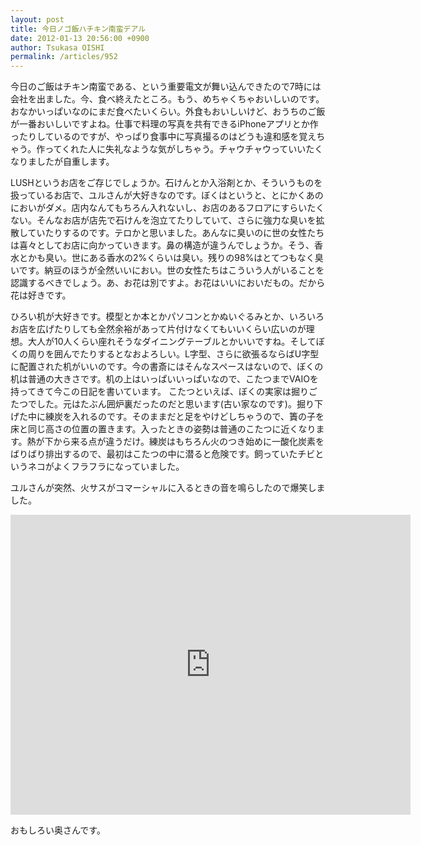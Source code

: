 ```yaml
---
layout: post
title: 今日ノゴ飯ハチキン南蛮デアル
date: 2012-01-13 20:56:00 +0900
author: Tsukasa OISHI
permalink: /articles/952
---
```


今日のご飯はチキン南蛮である、という重要電文が舞い込んできたので7時には会社を出ました。今、食べ終えたところ。もう、めちゃくちゃおいしいのです。おなかいっぱいなのにまだ食べたいくらい。外食もおいしいけど、おうちのご飯が一番おいしいですよね。仕事で料理の写真を共有できるiPhoneアプリとか作ったりしているのですが、やっぱり食事中に写真撮るのはどうも違和感を覚えちゃう。作ってくれた人に失礼なような気がしちゃう。チャウチャウっていいたくなりましたが自重します。

LUSHというお店をご存じでしょうか。石けんとか入浴剤とか、そういうものを扱っているお店で、ユルさんが大好きなのです。ぼくはというと、とにかくあのにおいがダメ。店内なんてもちろん入れないし、お店のあるフロアにすらいたくない。そんなお店が店先で石けんを泡立てたりしていて、さらに強力な臭いを拡散していたりするのです。テロかと思いました。あんなに臭いのに世の女性たちは喜々としてお店に向かっていきます。鼻の構造が違うんでしょうか。そう、香水とかも臭い。世にある香水の2%くらいは臭い。残りの98%はとてつもなく臭いです。納豆のほうが全然いいにおい。世の女性たちはこういう人がいることを認識するべきでしょう。あ、お花は別ですよ。お花はいいにおいだもの。だから花は好きです。

ひろい机が大好きです。模型とか本とかパソコンとかぬいぐるみとか、いろいろお店を広げたりしても全然余裕があって片付けなくてもいいくらい広いのが理想。大人が10人くらい座れそうなダイニングテーブルとかいいですね。そしてぼくの周りを囲んでたりするとなおよろしい。L字型、さらに欲張るならばU字型に配置された机がいいのです。今の書斎にはそんなスペースはないので、ぼくの机は普通の大きさです。机の上はいっぱいいっぱいなので、こたつまでVAIOを持ってきて今この日記を書いています。
こたつといえば、ぼくの実家は掘りごたつでした。元はたぶん囲炉裏だったのだと思います(古い家なのです)。掘り下げた中に練炭を入れるのです。そのままだと足をやけどしちゃうので、簀の子を床と同じ高さの位置の置きます。入ったときの姿勢は普通のこたつに近くなります。熱が下から来る点が違うだけ。練炭はもちろん火のつき始めに一酸化炭素をばりばり排出するので、最初はこたつの中に潜ると危険です。飼っていたチビというネコがよくフラフラになっていました。

ユルさんが突然、火サスがコマーシャルに入るときの音を鳴らしたので爆笑しました。

<iframe width="640" height="480" src="https://www.youtube.com/embed/3H9xQ6kGY4U" frameborder="0" allowfullscreen></iframe>

おもしろい奥さんです。
